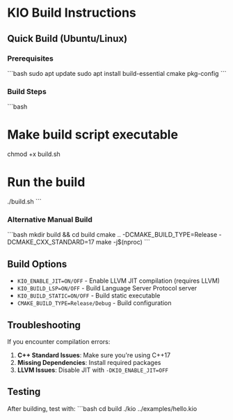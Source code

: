 # KIO Build Instructions

## Quick Build (Ubuntu/Linux)

### Prerequisites
\`\`\`bash
sudo apt update
sudo apt install build-essential cmake pkg-config
\`\`\`

### Build Steps
\`\`\`bash
# Make build script executable
chmod +x build.sh

# Run the build
./build.sh
\`\`\`

### Alternative Manual Build
\`\`\`bash
mkdir build && cd build
cmake .. -DCMAKE_BUILD_TYPE=Release -DCMAKE_CXX_STANDARD=17
make -j$(nproc)
\`\`\`

## Build Options

- `KIO_ENABLE_JIT=ON/OFF` - Enable LLVM JIT compilation (requires LLVM)
- `KIO_BUILD_LSP=ON/OFF` - Build Language Server Protocol server
- `KIO_BUILD_STATIC=ON/OFF` - Build static executable
- `CMAKE_BUILD_TYPE=Release/Debug` - Build configuration

## Troubleshooting

If you encounter compilation errors:

1. **C++ Standard Issues**: Make sure you're using C++17
2. **Missing Dependencies**: Install required packages
3. **LLVM Issues**: Disable JIT with `-DKIO_ENABLE_JIT=OFF`

## Testing

After building, test with:
\`\`\`bash
cd build
./kio ../examples/hello.kio

